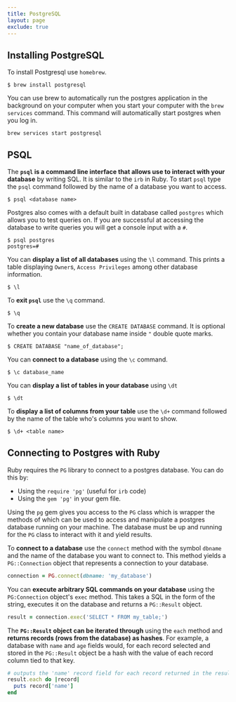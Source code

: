 ```yaml
---
title: PostgreSQL
layout: page
exclude: true
---
```


## Installing PostgreSQL

To install Postgresql use `homebrew`.
```
$ brew install postgresql
```
You can use brew to automatically run the postgres application in the background on your computer when you start your computer with the `brew services` command. This command will automatically start postgres when you log in.
```
brew services start postgresql
```
## PSQL
The **`psql` is a command line interface that allows use to interact with your database** by writing SQL. It is similar to the `irb` in Ruby. To start `psql` type the `psql` command followed by the name of a database you want to access. 

```
$ psql <database name>
```
Postgres also comes with a default built in database called `postgres` which allows you to test queries on. If you are successful at accessing the database to write queries you will get a console input with a `#`.
```
$ psql postgres
postgres=#
```
You can **display a list of all databases** using the `\l` command. This prints a table displaying `Owner`s, `Access Privileges` among other database information.
```
$ \l
```

To **exit `psql`** use the `\q` command.
```
$ \q
```

To **create a new database** use the `CREATE DATABASE` command. It is optional whether you contain your database name inside `"` double quote marks.

```
$ CREATE DATABASE "name_of_database";
```

You can **connect to a database** using the `\c` command.
```
$ \c database_name
```

You can **display a list of tables in your database** using `\dt`
```
$ \dt
```

To **display a list of columns from your table** use the `\d+` command followed by the name of the table who's columns you want to show.
```
$ \d+ <table name>
```

## Connecting to Postgres with Ruby

Ruby requires the `PG` library to connect to a postgres database. You can do this by:
- Using the `require 'pg'` (useful for `irb` code)
- Using the `gem 'pg'` in your gem file.

Using the `pg` gem gives you access to the `PG` class which is wrapper the methods of which can be used to access and manipulate a postgres database running on your machine. The database must be up and running for the `PG` class to interact with it and yield results.

To **connect to a database** use the `connect` method with the symbol `dbname` and the name of the database you want to connect to. This method yields a `PG::Connection` object that represents a connection to your database.
```ruby
connection = PG.connect(dbname: 'my_database')
```

You can **execute arbitrary SQL commands on your database** using the `PG:Connection` object's `exec` method. This takes a SQL in the form of the string, executes it on the database and returns a `PG::Result` object.
```ruby
result = connection.exec('SELECT * FROM my_table;')
```

The **`PG::Result` object can be iterated through** using the `each` method and **returns records (rows from the database) as hashes**. For example, a database with `name` and `age` fields would, for each record selected and stored in the `PG::Result` object be a hash with the value of each record column tied to that key.
```ruby
# outputs the 'name' record field for each record returned in the result
result.each do |record|
  puts record['name']
end
```
<!--stackedit_data:
eyJoaXN0b3J5IjpbMTk5MzI0OTAwN119
-->
